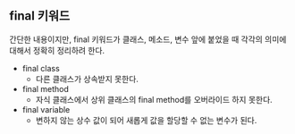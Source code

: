 ## final 키워드

간단한 내용이지만, final 키워드가 클래스, 메소드, 변수 앞에 붙었을 때 각각의 의미에 대해서 정확히 정리하려 한다.

- final class
  - 다른 클래스가 상속받지 못한다.
- final method
  - 자식 클래스에서 상위 클래스의 final method를 오버라이드 하지 못한다.
- final variable
  - 변하지 않는 상수 값이 되어 새롭게 값을 할당할 수 없는 변수가 된다.



